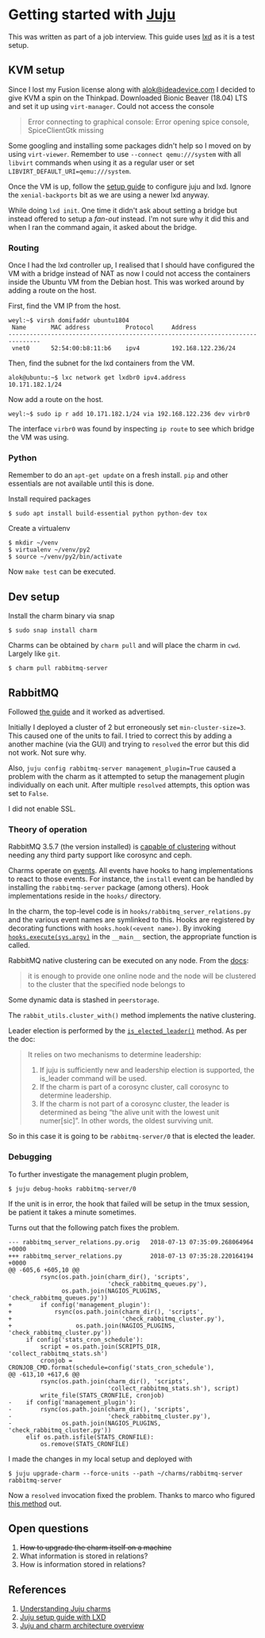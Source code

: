 # Getting started with [Juju](https://jujucharms.com/)

This was written as part of a job interview. This guide uses [lxd](https://linuxcontainers.org/lxd/introduction/) as it is a test setup.

## KVM setup

Since I lost my Fusion license along with alok@ideadevice.com I decided to give KVM a spin on the Thinkpad. Downloaded Bionic Beaver (18.04) LTS and set it up using `virt-manager`. Could not access the console

> Error connecting to graphical console:
> Error opening spice console, SpiceClientGtk missing

Some googling and installing some packages didn't help so I moved on by using `virt-viewer`. Remember to use `--connect qemu:///system` with all `libvirt` commands when using it as a regular user or set `LIBVIRT_DEFAULT_URI=qemu:///system`.

Once the VM is up, follow the [setup guide](https://docs.jujucharms.com/2.3/en/tut-lxd) to configure juju and lxd. Ignore the `xenial-backports` bit as we are using a newer lxd anyway.

While doing `lxd init`. One time it didn't ask about setting a bridge but instead offered to setup a _fan-out_ instead. I'm not sure why it did this and when I ran the command again, it asked about the bridge. 

### Routing

Once I had the lxd controller up, I realised that I should have configured the VM with a bridge instead of NAT as now I could not access the containers inside the Ubuntu VM from the Debian host. This was worked around by adding a route on the host.

First, find the VM IP from the host.

```
weyl:~$ virsh domifaddr ubuntu1804
 Name       MAC address          Protocol     Address
-------------------------------------------------------------------------------
 vnet0      52:54:00:b8:11:b6    ipv4         192.168.122.236/24
```

Then, find the subnet for the lxd containers from the VM.

```
alok@ubuntu:~$ lxc network get lxdbr0 ipv4.address                                                                                                                       
10.171.182.1/24
```

Now add a route on the host.

```
weyl:~$ sudo ip r add 10.171.182.1/24 via 192.168.122.236 dev virbr0 
```

The interface `virbr0` was found by inspecting `ip route` to see which bridge the VM was using.

### Python

Remember to do an `apt-get update` on a fresh install. `pip` and other essentials are not available until this is done.

Install required packages

```
$ sudo apt install build-essential python python-dev tox 
```

Create a virtualenv

```
$ mkdir ~/venv
$ virtualenv ~/venv/py2
$ source ~/venv/py2/bin/activate
```

Now `make test` can be executed.

## Dev setup

Install the charm binary via snap

```
$ sudo snap install charm
```

Charms can be obtained by `charm pull` and will place the charm in `cwd`. Largely like `git`.

```
$ charm pull rabbitmq-server
```

## RabbitMQ

Followed [the guide](https://jujucharms.com/rabbitmq-server/) and it worked as advertised. 

Initially I deployed a cluster of 2 but erroneously set `min-cluster-size=3`. This caused one of the units to fail. I tried to correct this by adding a another machine (via the GUI) and trying to `resolved` the error but this did not work. Not sure why.

Also, `juju config rabbitmq-server management_plugin=True` caused a problem with the charm as it attempted to setup the management plugin individually on each unit. After multiple `resolved` attempts, this option was set to `False`.

I did not enable SSL.

### Theory of operation

RabbitMQ 3.5.7 (the version installed) is [capable of clustering](https://www.rabbitmq.com/clustering.html) without needing any third party support like corosync and ceph.

Charms operate on [events](https://docs.jujucharms.com/2.4/en/developer-event-cycle). All events have hooks to hang implementations to react to those events. For instance, the `install` event can be handled by installing the `rabbitmq-server` package (among others). Hook implementations reside in the `hooks/` directory.

In the charm, the top-level code is in `hooks/rabbitmq_server_relations.py` and the various event names are symlinked to this. Hooks are registered by decorating functions with `hooks.hook(<event name>)`. By invoking [`hooks.execute(sys.argv)`](http://charm-helpers.readthedocs.io/en/latest/api/charmhelpers.core.hookenv.html#charmhelpers.core.hookenv.Hooks) in the `__main__` section, the appropriate function is called. 

RabbitMQ native clustering can be executed on any node. From the [docs](https://www.rabbitmq.com/clustering.html#creating):

> it is enough to provide one online node and the node will be clustered to the cluster that the specified node belongs to

Some dynamic data is stashed in `peerstorage`. 

The `rabbit_utils.cluster_with()` method implements the native clustering.

Leader election is performed by the [`is_elected_leader()`](http://charm-helpers.readthedocs.io/en/latest/api/charmhelpers.contrib.hahelpers.html#charmhelpers.contrib.hahelpers.cluster.is_elected_leader) method. As per the doc:

> It relies on two mechanisms to determine leadership:
> 1. If juju is sufficiently new and leadership election is supported, the is_leader command will be used. 
> 2. If the charm is part of a corosync cluster, call corosync to determine leadership. 
> 3. If the charm is not part of a corosync cluster, the leader is determined as being “the alive unit with the lowest unit numer[sic]”. In other words, the oldest surviving unit.

So in this case it is going to be `rabbitmq-server/0` that is elected the leader.

### Debugging

To further investigate the management plugin problem, 

```
$ juju debug-hooks rabbitmq-server/0 
```

If the unit is in error, the hook that failed will be setup in the tmux session, be patient it takes a minute sometimes.

Turns out that the following patch fixes the problem.

```
--- rabbitmq_server_relations.py.orig   2018-07-13 07:35:09.268064964 +0000
+++ rabbitmq_server_relations.py        2018-07-13 07:35:28.220164194 +0000
@@ -605,6 +605,10 @@
         rsync(os.path.join(charm_dir(), 'scripts',
                            'check_rabbitmq_queues.py'),
               os.path.join(NAGIOS_PLUGINS, 'check_rabbitmq_queues.py'))
+        if config('management_plugin'):
+            rsync(os.path.join(charm_dir(), 'scripts',
+                               'check_rabbitmq_cluster.py'),
+                  os.path.join(NAGIOS_PLUGINS, 'check_rabbitmq_cluster.py'))
     if config('stats_cron_schedule'):
         script = os.path.join(SCRIPTS_DIR, 'collect_rabbitmq_stats.sh')
         cronjob = CRONJOB_CMD.format(schedule=config('stats_cron_schedule'),
@@ -613,10 +617,6 @@
         rsync(os.path.join(charm_dir(), 'scripts',
                            'collect_rabbitmq_stats.sh'), script)
         write_file(STATS_CRONFILE, cronjob)
-    if config('management_plugin'):
-        rsync(os.path.join(charm_dir(), 'scripts',
-                           'check_rabbitmq_cluster.py'),
-              os.path.join(NAGIOS_PLUGINS, 'check_rabbitmq_cluster.py'))
     elif os.path.isfile(STATS_CRONFILE):
         os.remove(STATS_CRONFILE)
```

I made the changes in my local setup and deployed with

```
$ juju upgrade-charm --force-units --path ~/charms/rabbitmq-server rabbitmq-server
```

Now a `resolved` invocation fixed the problem. Thanks to marco who figured [this method](http://marcoceppi.com/2015/01/force-upgrade-best-juju-secret/) out.


## Open questions

1. ~~How to upgrade the charm itself on a machine~~
1. What information is stored in relations?
1. How is information stored in relations?

## References

1. [Understanding Juju charms](https://www.slideshare.net/DemisGomes/understanding-juju-charms-52866536)
1. [Juju setup guide with LXD](https://docs.jujucharms.com/2.3/en/tut-lxd)
1. [Juju and charm architecture overview](https://docs.google.com/presentation/d/1_rTFq-aS_ESK2wabnCviZtDZ-nYOPI23MeLp-GLDyJY/edit#slide=id.gbb19e8ce8_0_0)

